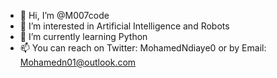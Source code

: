 - 👋 Hi, I’m @M007code
- 👀 I’m interested in Artificial Intelligence and Robots
- 🌱 I’m currently learning Python
- 📫 You can reach on Twitter: MohamedNdiaye0 or by Email: Mohamedn01@outlook.com
